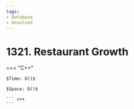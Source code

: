 ```yaml
---
tags:
- Database
- Unsolved
---
```



# 1321. Restaurant Growth

=== "C++"

    $Time: O()$

    $Space: O()$

    ``` c++
    ```